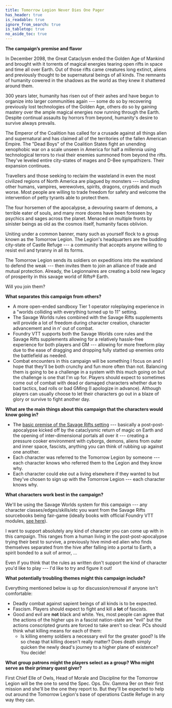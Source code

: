 ```yaml
---
title: Tomorrow Legion Never Dies One Pager
has_header: true
is_readable: true
ignore_from_search: true
is_tabletop: true
no_aside_toc: true
---
```


**The campaign’s premise and flavor**

In December 2098, the Great Cataclysm ended the Golden Age of Mankind and brought with it torrents of magical energies tearing open rifts in space and time all over Earth. Out of those rifts came creatures long extinct, aliens and previously thought to be supernatural beings of all kinds. The remnants of humanity cowered in the shadows as the world as they knew it shattered around them.

300 years later, humanity has risen out of their ashes and have begun to organize into larger communities again --- some do so by recovering previously lost technologies of the Golden Age, others do so by gaining mastery over the ample magical energies now running through the Earth. Despite continual assaults by horrors from beyond, humanity's desire to survive always prevails.

The Emperor of the Coalition has called for a crusade against all things alien and supernatural and has claimed all of the territories of the fallen American Empire. The "Dead Boys" of the Coalition States fight an unending xenophobic war on a scale unseen in America for half a millennia using technological terrors to rival their enemies summoned from beyond the rifts. They've leveled entire city-states of mages and D-Bee sympathizers. Their expansion continues.

Travellers and those seeking to reclaim the wasteland in even the most civilized regions of North America are plagued by monsters --- including other humans, vampires, werewolves, spirits, dragons, cryptids and much worse. Most people are willing to trade freedom for safety and welcome the intervention of petty tyrants able to protect them.

The four horsemen of the apocalypse, a devouring swarm of demons, a terrible eater of souls, and many more dooms have been foreseen by psychics and sages across the planet. Menaced on multiple fronts by sinister beings as old as the cosmos itself, humanity faces oblivion.

Uniting under a common banner, many such as yourself flock to a group known as the Tomorrow Legion. The Legion's headquarters are the budding city-state of Castle Refuge --- a community that accepts anyone willing to resist evil and tyranny in all its forms.

The Tomorrow Legion sends its soldiers on expeditions into the wasteland to defend the weak --- then invites them to join an alliance of trade and mutual protection. Already, the Legionnaires are creating a bold new legacy of prosperity in this savage world of Rifts® Earth.

Will you join them?

**What separates this campaign from others?**

- A more open-ended sandboxy Tier 1 operator roleplaying experience in a "worlds colliding with everything turned up to 11" setting.
- The Savage Worlds rules combined with the Savage Rifts supplements will provide a lot of freedom during character creation, character advancement and in n' out of combat.
- Foundry VTT supports both the Savage Worlds core rules and the Savage Rifts supplements allowing for a relatively hassle-free experience for both players and GM --- allowing for more freeform play due to the ease of dragging and dropping fully statted up enemies onto the battlefield as needed.
- Combat encounters in this campaign will be something I focus on and I hope that they'll be both crunchy and fun more often than not. Balancing them is going to be a challenge in a system with this much going on but the challenge is one that I'm up for. Players should expect to sometimes come out of combat with dead or damaged characters whether due to bad tactics, bad rolls or bad GMing (I apologize in advance). Although players can usually choose to let their characters go out in a blaze of glory or survive to fight another day.

**What are the main things about this campaign that the characters would know going in?**

- The [basic premise of the Savage Rifts setting](https://peginc.com/product/rifts-welcome-to-the-post-apocalypse-pdf/) --- basically a post-post-apocalypse kicked off by the cataclysmic return of magic on Earth and the opening of inter-dimensional portals all over it --- creating a pressure cooker environment with cyborgs, demons, aliens from outer and inner space, fascists, anything you can think of rubbing up against one another.
- Each character was referred to the Tomorrow Legion by someone --- each character knows who referred them to the Legion and they know why.
- Each character could eke out a living elsewhere if they wanted to but they've chosen to sign up with the Tomorrow Legion --- each character knows why.

**What characters work best in the campaign?**

We'll be using the Savage Worlds system for this campaign --- any character classes/edges/skills/etc you want from the Savage Rifts sourcebooks being fair-game (ideally books with official Foundry VTT modules, [see here](https://foundryvtt.com/creators/pinnacle/)).

I want to support absolutely any kind of character you can come up with in this campaign. This ranges from a human living in the post-post-apocalypse trying their best to survive, a previously hive mind-ed alien who finds themselves separated from the hive after falling into a portal to Earth, a spirit bonded to a suit of armor, ...

Even if you think that the rules as written don't support the kind of character you'd like to play --- I'd like to try and figure it out!

**What potentially troubling themes might this campaign include?**

Everything mentioned below is up for discussion/removal if anyone isn't comfortable:

- Deadly combat against sapient beings of all kinds is to be expected.
- Fascism. Players should expect to fight and kill a **lot** of fascists.
- Good and evil are **not** black and white. Yes, most people can agree that the actions of the higher ups in a fascist nation-state are "evil" but the actions conscripted grunts are forced to take aren't so clear. PCs should think what killing means for each of them:
  - Is killing enemy soldiers a necessary evil for the greater good? Is life so cheap that killing doesn't really matter? Does death simply quicken the newly dead's journey to a higher plane of existence? You decide!

**What group patrons might the players select as a group? Who might serve as their primary quest giver?**

First Chief Elle of Owls, Head of Morale and Discipline for the Tomorrow Legion will be the one to send the Spec. Ops. Div. Gamma 9er on their first mission and she'll be the one they report to. But they'll be expected to help out around the Tomorrow Legion's base of operations Castle Refuge in any way they can.